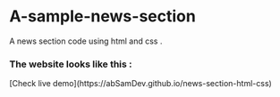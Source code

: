 # A-sample-news-section
A news section code using html and css .<br> 
<!-- need to improve the negative defined values in the outBounds of the news frames--> 
<h3>The website looks like this : </h3> [Check live demo](https://abSamDev.github.io/news-section-html-css)
